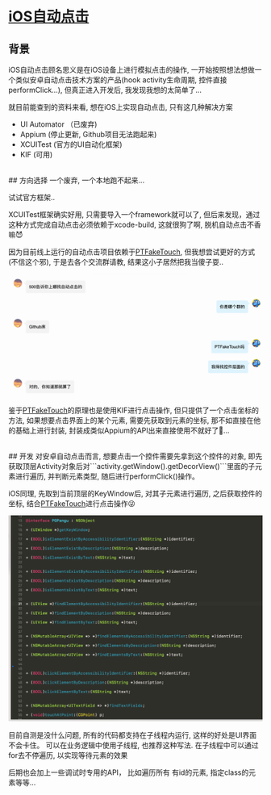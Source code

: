 # [iOS自动点击](https://puffhub.github.io/Crack/iOS-Crack/)

## 背景
iOS自动点击顾名思义是在iOS设备上进行模拟点击的操作, 一开始按照想法想做一个类似安卓自动点击技术方案的产品(hook activity生命周期, 控件直接performClick...), 但真正进入开发后, 我发现我想的太简单了...

就目前能查到的资料来看, 想在iOS上实现自动点击, 只有这几种解决方案

- UI Automator （已废弃)
- Appium	(停止更新, Github项目无法跑起来)
- XCUITest	(官方的UI自动化框架)
- KIF	(可用)

<br />
## 方向选择
一个废弃, 一个本地跑不起来...

试试官方框架..

XCUITest框架确实好用, 只需要导入一个framework就可以了, 但后来发现，通过这种方式完成自动点击必须依赖于xcode-build, 这就很狗了啊, 脱机自动点击不香嘛😈

因为目前线上运行的自动点击项目依赖于[PTFakeTouch](https://github.com/Ret70/PTFakeTouch), 但我想尝试更好的方式(不信这个邪), 于是去各个交流群请教, 结果这小子居然把我当傻子耍..

![当我是傻子](./imgs/ptfaketouch-500.png)

鉴于[PTFakeTouch](https://github.com/Ret70/PTFakeTouch)的原理也是使用KIF进行点击操作, 但只提供了一个点击坐标的方法, 如果想要点击界面上的某个元素, 需要先获取到元素的坐标, 那不如直接在他的基础上进行封装, 封装成类似Appium的API出来直接使用不就好了🤔️...


<br />
## 开发
对安卓自动点击而言, 想要点击一个控件需要先拿到这个控件的对象, 即先获取顶层Activity对象后对```activity.getWindow().getDecorView()```里面的子元素进行遍历, 并判断元素类型, 随后进行performClick()操作。 

iOS同理, 先取到当前顶层的KeyWindow后, 对其子元素进行遍历, 之后获取控件的坐标, 结合[PTFakeTouch](https://github.com/Ret70/PTFakeTouch)进行点击操作😜

![API](./imgs/iOS自动点击封装结果.png)



目前自测是没什么问题, 所有的代码都支持在子线程内运行, 这样的好处是UI界面不会卡住。 可以在业务逻辑中使用子线程, 也推荐这种写法. 在子线程中可以通过for去不停遍历, 以实现等待元素的效果

后期也会加上一些调试时专用的API， 比如遍历所有 有id的元素, 指定class的元素等等...





